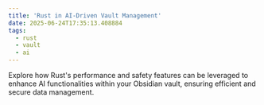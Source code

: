 ```yaml
---
title: 'Rust in AI-Driven Vault Management'
date: 2025-06-24T17:35:13.408884
tags:
  - rust
  - vault
  - ai
---
```


Explore how Rust's performance and safety features can be leveraged to enhance AI functionalities within your Obsidian vault, ensuring efficient and secure data management.
